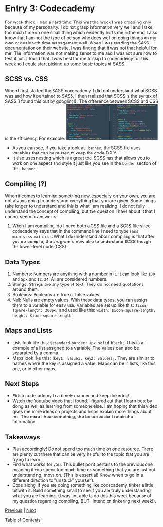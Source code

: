# Entry 3: Codecademy

For week three, I had a hard time. This was the week I was dreading only because of my personality. I do not grasp information very well and I take too much time on one small thing which evidently hurts me in the end. I also know that I am not the type of person who does well on doing things on my own or deals with time management well. When I was reading the SASS documentation on their website, I was finding that it was not that helpful for me. The information was not making sense to me and I was not sure how to test it out. I found that it was best for me to skip to codecademy for this week so I could start picking up some basic topics of SASS. 

## SCSS vs. CSS

When I first started the SASS codecademy, I did not understand what SCSS was and how it pertained to SASS. I then realized that SCSS is the syntax of SASS (I found this out by googling!). The difference between SCSS and CSS is the efficiency. 
For example: <img src="../img2.png" style="width: 300px;" />
+ As you can see, if you take a look at ```.banner```, the SCSS file uses variables that can be reused to keep the code D.R.Y.
+ It also uses nesting which is a great tool SCSS has that allows you to work on one aspect and style it just like you see in the ```border``` section of the ```.banner```. 

## Compiling (?)

When it comes to learning something new, especially on your own, you are not always going to understand everything that you are given. Some things take longer to understand and this is what I am realizing. I do not fully understand the concept of compiling, but the question I have about it that I cannot seem to answer is:
1. When I am compiling, do I need both a CSS file and a SCSS file since codecademy says that in the command line I need to type ```sass main.scss main.css```. 
What I do understand about compiling is that after you do compile, the program is now able to understand SCSS though the lower-level code (CSS). 

## Data Types

1. Numbers: Numbers are anything with a number in it. It can look like ```100``` and ```5px``` and ```12.34```. All are considered numbers. 
2. Strings: Strings are any type of text. They do not need quotations around them. 
3. Booleans: Booleans are true or false values. 
4. Null: Nulls are empty values. 
With these data types, you can assign them to a variable for easy use. Variables are set up like this:
```$icon-square-length: 300px;```
and used like this:
```width: $icon-square-length;```
```height: $icon-square-length;```

## Maps and Lists

+ Lists look like this: ```$standard-border: 4px solid black;```. This is an example of a list assigned to a variable. The values can also be separated by a comma. 
+ Maps look like this: ```(key1: value1, key2: value2);```. They are similar to hashes where the key is assigned a value. Maps can be in lists, like this one, or in other maps. 

## Next Steps

+ Finish codecademy in a timely manner and keep tinkering!
+ Watch the [Youtube](https://www.youtube.com/watch?v=P1G4_zxOxtk) video that I found. I figured out that I learn best by doing as well as learning from someone else. I am hoping that this video gives me more ideas on projects and helps explain more things about me. The more I hear something, the better/easier I retain the information. 

## Takeaways

+ Plan accordingly! Do not spend too much time on one resource. There are plenty out there that can be very helpful to the topic that you are trying to learn. 
+ Find what works for you. This bullet point pertains to the previous one meaning if you spend too much time on something that you are just not understanding, move on. (This is essential! Know when to go in a different direction to "unstuck" yourself).
+ Code along. If you are doing something like codecademy, tinker a little bit with it. Build something small to see if you are truly understanding what you are learning. (I was not able to do this this week because of my question regarding compiling, BUT I intend on tinkering next week!).






[Previous](../entries/entry02.md) |  [Next](../entires/entry04.md)

[Table of Contents](../README.md)